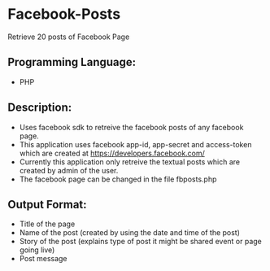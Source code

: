 # Facebook-Posts
<p>Retrieve 20 posts of Facebook Page</p>
<h2>Programming Language:</h2>
<ul>
  <li>PHP</li>
</ul>
<h2>Description:</h2>
<ul>
<li>Uses facebook sdk to retreive the facebook posts of any facebook page.</li> 
<li>This application uses facebook app-id, app-secret and access-token which are created at <a href="https://developers.facebook.com/" target="_block">https://developers.facebook.com/</a></li>
<li>Currently this application only retreive the textual posts which are created by admin of the user.</li>
<li>The facebook page can be changed in the file fbposts.php </li>
</ul>

<h2>Output Format:</h2>
<ul>
<li>Title of the page</li>
<li>Name of the post (created by using the date and time of the post) </li>
<li>Story of the post (explains type of post it might be shared event or page going live) </li>
<li>Post message</li>
</ul>
